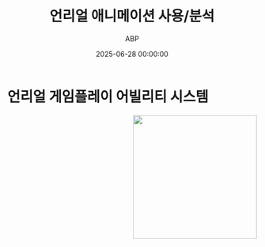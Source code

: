﻿---
title: "언리얼 애니메이션 사용/분석"
date: 2025-06-28 00:00:00
layout: post
image: "images/icon_38.gif"
subtitle: 
 - "ABP"
description: "언리얼 애니메이션 블루프린트 사용기, 분석결과를 소개합니다"
published: true
order: 1
---

# 언리얼 게임플레이 어빌리티 시스템

<img src="{{ site.baseurl }}/{{ page.image }}" style="float: right; margin-left: 15px; width: 250px;">
